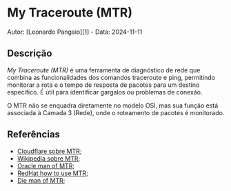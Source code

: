 # My Traceroute (MTR)

Autor: [Leonardo Pangaio][1] - Data: 2024-11-11

## Descrição

*My Traceroute (MTR)* é uma ferramenta de diagnóstico de rede que combina as funcionalidades dos comandos traceroute e ping, permitindo monitorar a rota e o tempo de resposta de pacotes para um destino específico. É útil para identificar gargalos ou problemas de conexão.

O MTR não se enquadra diretamente no modelo OSI, mas sua função está associada à Camada 3 (Rede), onde o roteamento de pacotes é monitorado.

## Referências

- [Cloudflare sobre MTR](https://www.cloudflare.com/pt-br/learning/network-layer/what-is-mtr/);
- [Wikipedia sobre MTR](https://en.wikipedia.org/wiki/MTR_(software));
- [Oracle man of MTR](https://docs.oracle.com/cd/E88353_01/html/E72487/mtr-8.html);
- [RedHat how to use MTR](https://www.redhat.com/en/blog/linux-mtr-command);
- [Die man of MTR](https://linux.die.net/man/8/mtr);
